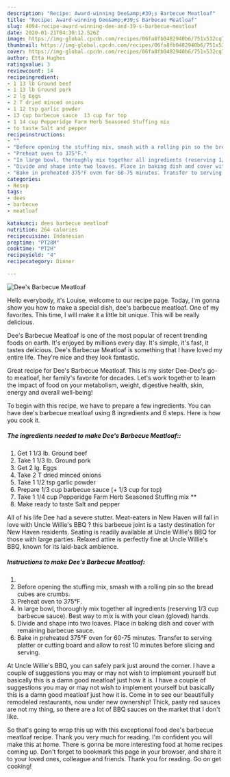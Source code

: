 ```yaml
---
description: "Recipe: Award-winning Dee&amp;#39;s Barbecue Meatloaf"
title: "Recipe: Award-winning Dee&amp;#39;s Barbecue Meatloaf"
slug: 4094-recipe-award-winning-dee-and-39-s-barbecue-meatloaf
date: 2020-01-21T04:30:12.526Z
image: https://img-global.cpcdn.com/recipes/06fa8fb0482940b6/751x532cq70/dees-barbecue-meatloaf-recipe-main-photo.jpg
thumbnail: https://img-global.cpcdn.com/recipes/06fa8fb0482940b6/751x532cq70/dees-barbecue-meatloaf-recipe-main-photo.jpg
cover: https://img-global.cpcdn.com/recipes/06fa8fb0482940b6/751x532cq70/dees-barbecue-meatloaf-recipe-main-photo.jpg
author: Etta Hughes
ratingvalue: 3
reviewcount: 14
recipeingredient:
- 1 13 lb Ground beef
- 1 13 lb Ground pork
- 2 lg Eggs
- 2 T dried minced onions
- 1 12 tsp garlic powder
- 13 cup barbecue sauce  13 cup for top
- 1 14 cup Pepperidge Farm Herb Seasoned Stuffing mix 
- to taste Salt and pepper
recipeinstructions:
- ""
- "Before opening the stuffing mix, smash with a rolling pin so the bread cubes are crumbs."
- "Preheat oven to 375°F."
- "In large bowl, thoroughly mix together all ingredients (reserving 1/3 cup barbecue sauce). Best way to mix is with your clean (gloved) hands."
- "Divide and shape into two loaves. Place in baking dish and cover with remaining barbecue sauce."
- "Bake in preheated 375°F oven for 60-75 minutes. Transfer to serving platter or cutting board and allow to rest 10 minutes before slicing and serving."
categories:
- Resep
tags:
- dees
- barbecue
- meatloaf

katakunci: dees barbecue meatloaf
nutrition: 264 calories
recipecuisine: Indonesian
preptime: "PT28M"
cooktime: "PT2H"
recipeyield: "4"
recipecategory: Dinner

---
```



![Dee&#39;s Barbecue Meatloaf](https://img-global.cpcdn.com/recipes/06fa8fb0482940b6/751x532cq70/dees-barbecue-meatloaf-recipe-main-photo.jpg)

Hello everybody, it's Louise, welcome to our recipe page. Today, I'm gonna show you how to make a special dish, dee&#39;s barbecue meatloaf. One of my favorites. This time, I will make it a little bit unique. This will be really delicious.

Dee&#39;s Barbecue Meatloaf is one of the most popular of recent trending foods on earth. It's enjoyed by millions every day. It's simple, it's fast, it tastes delicious. Dee&#39;s Barbecue Meatloaf is something that I have loved my entire life. They're nice and they look fantastic.

Great recipe for Dee&#39;s Barbecue Meatloaf. This is my sister Dee-Dee&#39;s go-to meatloaf, her family&#39;s favorite for decades. Let&#39;s work together to learn the impact of food on your metabolism, weight, digestive health, skin, energy and overall well-being!


To begin with this recipe, we have to prepare a few ingredients. You can have dee&#39;s barbecue meatloaf using 8 ingredients and 6 steps. Here is how you cook it.

##### The ingredients needed to make Dee&#39;s Barbecue Meatloaf::

1. Get 1 1/3 lb. Ground beef
1. Take 1 1/3 lb. Ground pork
1. Get 2 lg. Eggs
1. Take 2 T dried minced onions
1. Take 1 1/2 tsp garlic powder
1. Prepare 1/3 cup barbecue sauce (+ 1/3 cup for top)
1. Take 1 1/4 cup Pepperidge Farm Herb Seasoned Stuffing mix **
1. Make ready to taste Salt and pepper


All of his life Dee had a severe stutter. Meat-eaters in New Haven will fall in love with Uncle Willie&#39;s BBQ ? this barbecue joint is a tasty destination for New Haven residents. Seating is readily available at Uncle Willie&#39;s BBQ for those with large parties. Relaxed attire is perfectly fine at Uncle Willie&#39;s BBQ, known for its laid-back ambience. 

##### Instructions to make Dee&#39;s Barbecue Meatloaf:

1. 
1. Before opening the stuffing mix, smash with a rolling pin so the bread cubes are crumbs.
1. Preheat oven to 375°F.
1. In large bowl, thoroughly mix together all ingredients (reserving 1/3 cup barbecue sauce). Best way to mix is with your clean (gloved) hands.
1. Divide and shape into two loaves. Place in baking dish and cover with remaining barbecue sauce.
1. Bake in preheated 375°F oven for 60-75 minutes. Transfer to serving platter or cutting board and allow to rest 10 minutes before slicing and serving.


At Uncle Willie&#39;s BBQ, you can safely park just around the corner. I have a couple of suggestions you may or may not wish to implement yourself but basically this is a damn good meatloaf just how it is. I have a couple of suggestions you may or may not wish to implement yourself but basically this is a damn good meatloaf just how it is. Come in to see our beautifully remodeled restaurants, now under new ownership! Thick, pasty red sauces are not my thing, so there are a lot of BBQ sauces on the market that I don&#39;t like. 

So that's going to wrap this up with this exceptional food dee&#39;s barbecue meatloaf recipe. Thank you very much for reading. I'm confident you will make this at home. There is gonna be more interesting food at home recipes coming up. Don't forget to bookmark this page in your browser, and share it to your loved ones, colleague and friends. Thank you for reading. Go on get cooking!
